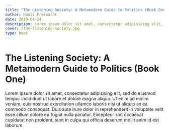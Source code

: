 ```yaml
---
title: "The Listening Society: A Metamodern Guide to Politics (Book One)"
author: Hanzi Freinacht
date: 2019-04-24
description: Lorem ipsum dolor sit amet, consectetur adipisicing elit, sed do eiusmod tempor incididunt ut labore et dolore magna aliqua.
cover: /the-listening-society.jpg
type: book
---
```


# The Listening Society: A Metamodern Guide to Politics (Book One)

Lorem ipsum dolor sit amet, consectetur adipisicing elit, sed do eiusmod tempor incididunt ut labore et dolore magna aliqua. Ut enim ad minim veniam, quis nostrud exercitation ullamco laboris nisi ut aliquip ex ea commodo consequat. Duis aute irure dolor in reprehenderit in voluptate velit esse cillum dolore eu fugiat nulla pariatur. Excepteur sint occaecat cupidatat non proident, sunt in culpa qui officia deserunt mollit anim id est laborum.
